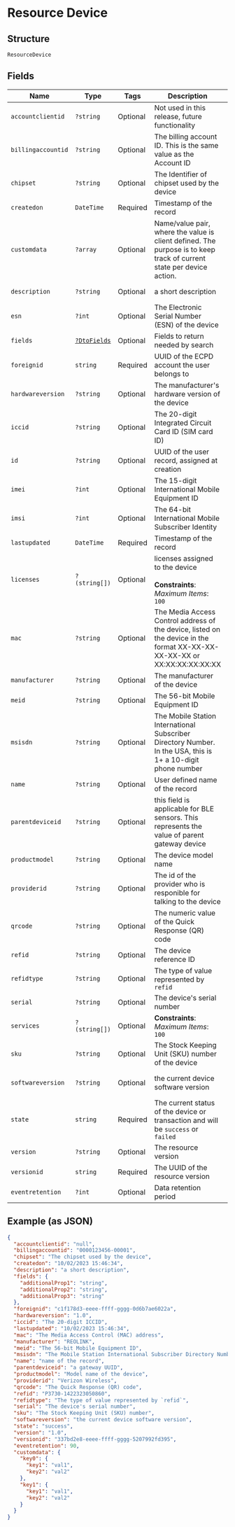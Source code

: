
# Resource Device

## Structure

`ResourceDevice`

## Fields

| Name | Type | Tags | Description | Getter | Setter |
|  --- | --- | --- | --- | --- | --- |
| `accountclientid` | `?string` | Optional | Not used in this release, future functionality | getAccountclientid(): ?string | setAccountclientid(?string accountclientid): void |
| `billingaccountid` | `?string` | Optional | The billing account ID. This is the same value as the Account ID | getBillingaccountid(): ?string | setBillingaccountid(?string billingaccountid): void |
| `chipset` | `?string` | Optional | The Identifier of chipset used by the device | getChipset(): ?string | setChipset(?string chipset): void |
| `createdon` | `DateTime` | Required | Timestamp of the record | getCreatedon(): \DateTime | setCreatedon(\DateTime createdon): void |
| `customdata` | `?array` | Optional | Name/value pair, where the value is client defined.  The purpose is to keep track of current state per device action. | getCustomdata(): ?array | setCustomdata(?array customdata): void |
| `description` | `?string` | Optional | a short description | getDescription(): ?string | setDescription(?string description): void |
| `esn` | `?int` | Optional | The Electronic Serial Number (ESN) of the device | getEsn(): ?int | setEsn(?int esn): void |
| `fields` | [`?DtoFields`](../../doc/models/dto-fields.md) | Optional | Fields to return needed by search | getFields(): ?DtoFields | setFields(?DtoFields fields): void |
| `foreignid` | `string` | Required | UUID of the ECPD account the user belongs to | getForeignid(): string | setForeignid(string foreignid): void |
| `hardwareversion` | `?string` | Optional | The manufacturer's hardware version of the device | getHardwareversion(): ?string | setHardwareversion(?string hardwareversion): void |
| `iccid` | `?string` | Optional | The 20-digit Integrated Circuit Card ID (SIM card ID) | getIccid(): ?string | setIccid(?string iccid): void |
| `id` | `?string` | Optional | UUID of the user record, assigned at creation | getId(): ?string | setId(?string id): void |
| `imei` | `?int` | Optional | The 15-digit International Mobile Equipment ID | getImei(): ?int | setImei(?int imei): void |
| `imsi` | `?int` | Optional | The 64-bit International Mobile Subscriber Identity | getImsi(): ?int | setImsi(?int imsi): void |
| `lastupdated` | `DateTime` | Required | Timestamp of the record | getLastupdated(): \DateTime | setLastupdated(\DateTime lastupdated): void |
| `licenses` | `?(string[])` | Optional | licenses assigned to the device<br><br>**Constraints**: *Maximum Items*: `100` | getLicenses(): ?array | setLicenses(?array licenses): void |
| `mac` | `?string` | Optional | The Media Access Control address of the device, listed on the device in the format XX-XX-XX-XX-XX-XX or XX:XX:XX:XX:XX:XX | getMac(): ?string | setMac(?string mac): void |
| `manufacturer` | `?string` | Optional | The manufacturer of the device | getManufacturer(): ?string | setManufacturer(?string manufacturer): void |
| `meid` | `?string` | Optional | The 56-bit Mobile Equipment ID | getMeid(): ?string | setMeid(?string meid): void |
| `msisdn` | `?string` | Optional | The Mobile Station International Subscriber Directory Number. In the USA, this is 1+ a 10-digit phone number | getMsisdn(): ?string | setMsisdn(?string msisdn): void |
| `name` | `?string` | Optional | User defined name of the record | getName(): ?string | setName(?string name): void |
| `parentdeviceid` | `?string` | Optional | this field is applicable for BLE sensors. This represents the value of parent gateway device | getParentdeviceid(): ?string | setParentdeviceid(?string parentdeviceid): void |
| `productmodel` | `?string` | Optional | The device model name | getProductmodel(): ?string | setProductmodel(?string productmodel): void |
| `providerid` | `?string` | Optional | The id of the provider who is responible for talking to the device | getProviderid(): ?string | setProviderid(?string providerid): void |
| `qrcode` | `?string` | Optional | The numeric value of the Quick Response (QR) code | getQrcode(): ?string | setQrcode(?string qrcode): void |
| `refid` | `?string` | Optional | The device reference ID | getRefid(): ?string | setRefid(?string refid): void |
| `refidtype` | `?string` | Optional | The type of value represented by `refid` | getRefidtype(): ?string | setRefidtype(?string refidtype): void |
| `serial` | `?string` | Optional | The device's serial number | getSerial(): ?string | setSerial(?string serial): void |
| `services` | `?(string[])` | Optional | **Constraints**: *Maximum Items*: `100` | getServices(): ?array | setServices(?array services): void |
| `sku` | `?string` | Optional | The Stock Keeping Unit (SKU) number of the device | getSku(): ?string | setSku(?string sku): void |
| `softwareversion` | `?string` | Optional | the current device software version | getSoftwareversion(): ?string | setSoftwareversion(?string softwareversion): void |
| `state` | `string` | Required | The current status of the device or transaction and will be `success` or `failed` | getState(): string | setState(string state): void |
| `version` | `?string` | Optional | The resource version | getVersion(): ?string | setVersion(?string version): void |
| `versionid` | `string` | Required | The UUID of the resource version | getVersionid(): string | setVersionid(string versionid): void |
| `eventretention` | `?int` | Optional | Data retention period | getEventretention(): ?int | setEventretention(?int eventretention): void |

## Example (as JSON)

```json
{
  "accountclientid": "null",
  "billingaccountid": "0000123456-00001",
  "chipset": "The chipset used by the device",
  "createdon": "10/02/2023 15:46:34",
  "description": "a short description",
  "fields": {
    "additionalProp1": "string",
    "additionalProp2": "string",
    "additionalProp3": "string"
  },
  "foreignid": "c1f178d3-eeee-ffff-gggg-0d6b7ae6022a",
  "hardwareversion": "1.0",
  "iccid": "The 20-digit ICCID",
  "lastupdated": "10/02/2023 15:46:34",
  "mac": "The Media Access Control (MAC) address",
  "manufacturer": "REOLINK",
  "meid": "The 56-bit Mobile Equipment ID",
  "msisdn": "The Mobile Station International Subscriber Directory Number",
  "name": "name of the record",
  "parentdeviceid": "a gateway UUID",
  "productmodel": "Model name of the device",
  "providerid": "Verizon Wireless",
  "qrcode": "The Quick Response (QR) code",
  "refid": "P3730-1422323050860",
  "refidtype": "The type of value represented by `refid`",
  "serial": "The device's serial number",
  "sku": "The Stock Keeping Unit (SKU) number",
  "softwareversion": "the current device software version",
  "state": "success",
  "version": "1.0",
  "versionid": "337bd2e8-eeee-ffff-gggg-5207992fd395",
  "eventretention": 90,
  "customdata": {
    "key0": {
      "key1": "val1",
      "key2": "val2"
    },
    "key1": {
      "key1": "val1",
      "key2": "val2"
    }
  }
}
```

